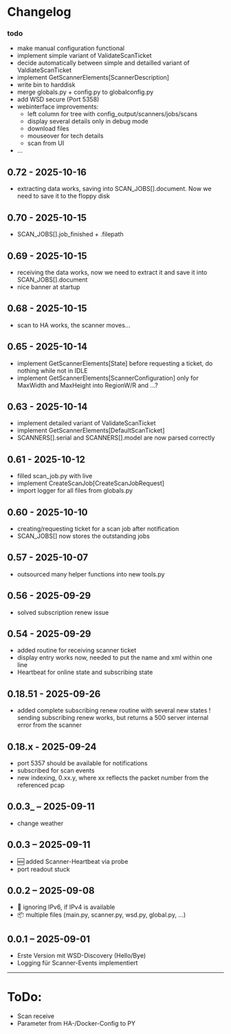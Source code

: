 # Changelog

### todo
- make manual configuration functional
- implement simple variant of ValidateScanTicket
- decide automatically between simple and detailled variant of ValdiateScanTicket
- implement GetScannerElements[ScannerDescription]
- write bin to harddisk
- merge globals.py + config.py to globalconfig.py
- add WSD secure (Port 5358)
- webinterface improvements:
  - left column for tree with config_output/scanners/jobs/scans
  - display several details only in debug mode
  - download files
  - mouseover for tech details
  - scan from UI
- ...


## 0.72 - 2025-10-16
- extracting data works, saving into SCAN_JOBS[].document. Now we need to save it to the floppy disk

## 0.70 - 2025-10-15
- SCAN_JOBS[].job_finished + .filepath

## 0.69 - 2025-10-15
- receiving the data works, now we need to extract it and save it into SCAN_JOBS[].document
- nice banner at startup

## 0.68 - 2025-10-15
- scan to HA works, the scanner moves...

## 0.65 - 2025-10-14
- implement GetScannerElements[State] before requesting a ticket, do nothing while not in IDLE
- implement GetScannerElements[ScannerConfiguration] only for MaxWidth and MaxHeight into RegionW/R and ...?

## 0.63 - 2025-10-14
- implement detailed variant of ValidateScanTicket
- implement GetScannerElements[DefaultScanTicket]
- SCANNERS[].serial and SCANNERS[].model are now parsed correctly

## 0.61 - 2025-10-12
- filled scan_job.py with live
- implement CreateScanJob[CreateScanJobRequest]
- import logger for all files from globals.py
 
## 0.60 - 2025-10-10
- creating/requesting ticket for a scan job after notification
- SCAN_JOBS[] now stores the outstanding jobs

## 0.57 - 2025-10-07
- outsourced many helper functions into new tools.py

## 0.56 - 2025-09-29
- solved subscription renew issue

## 0.54 - 2025-09-29
- added routine for receiving scanner ticket
- display entry works now, needed to put the name and xml within one line
- Heartbeat for online state and subscribing state

## 0.18.51 - 2025-09-26
- added complete subscribing renew routine with several new states
! sending subscribing renew works, but returns a 500 server internal error from the scanner

## 0.18.x - 2025-09-24
- port 5357 should be available for notifications
- subscribed for scan events
- new indexing, 0.xx.y, where xx reflects the packet number from the referenced pcap

## 0.0.3_ – 2025-09-11
- change weather

## 0.0.3 – 2025-09-11
- 🆕 added Scanner-Heartbeat via probe
- port readout stuck

## 0.0.2 – 2025-09-08
- 🔧 ignoring IPv6, if IPv4 is available
- 📦 multiple files (main.py, scanner.py, wsd.py, global.py, ...)

## 0.0.1 – 2025-09-01
- Erste Version mit WSD-Discovery (Hello/Bye)
- Logging für Scanner-Events implementiert

---
# ToDo:
- Scan receive
- Parameter from HA-/Docker-Config to PY
